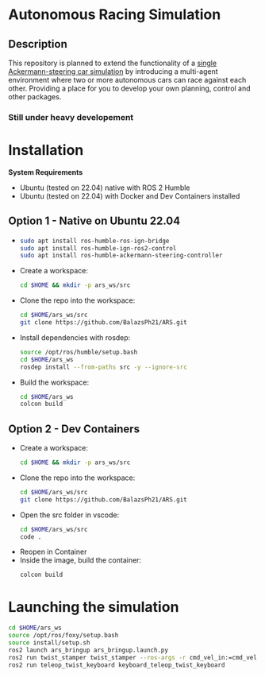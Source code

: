 # Autonomous Racing Simulation

## Description

This repository is planned to extend the functionality of a [single Ackermann-steering car simulation](https://github.com/BalazsPh21/ackermann_simulation) by introducing a multi-agent environment where two or more autonomous cars can race against each other. Providing a place for you to develop your own planning, control and other packages.

### Still under heavy developement

# Installation

**System Requirements**
- Ubuntu (tested on 22.04) native with ROS 2 Humble
- Ubuntu (tested on 22.04) with Docker and Dev Containers installed

## Option 1 - Native on Ubuntu 22.04
- 
     ```bash
    sudo apt install ros-humble-ros-ign-bridge
    sudo apt install ros-humble-ign-ros2-control
    sudo apt install ros-humble-ackermann-steering-controller
    ```
- Create a workspace:
    ```bash
    cd $HOME && mkdir -p ars_ws/src
    ```
- Clone the repo into the workspace:
    ```bash
    cd $HOME/ars_ws/src
    git clone https://github.com/BalazsPh21/ARS.git
    ```
- Install dependencies with rosdep:
    ```bash
    source /opt/ros/humble/setup.bash
    cd $HOME/ars_ws
    rosdep install --from-paths src -y --ignore-src
    ```
- Build the workspace:
    ```bash
    cd $HOME/ars_ws
    colcon build
    ```

## Option 2 - Dev Containers
- Create a workspace:
    ```bash
    cd $HOME && mkdir -p ars_ws/src
    ```
- Clone the repo into the workspace:
    ```bash
    cd $HOME/ars_ws/src
    git clone https://github.com/BalazsPh21/ARS.git
    ```
- Open the src folder in vscode:
    ```bash
    cd $HOME/ars_ws/src
    code .
    ```
- Reopen in Container
- Inside the image, build the container:
    ```bash
    colcon build
    ```

# Launching the simulation
```bash
cd $HOME/ars_ws
source /opt/ros/foxy/setup.bash
source install/setup.sh
ros2 launch ars_bringup ars_bringup.launch.py
ros2 run twist_stamper twist_stamper --ros-args -r cmd_vel_in:=cmd_vel -r cmd_vel_out:=/ackermann_steering_controller/reference
ros2 run teleop_twist_keyboard keyboard_teleop_twist_keyboard
```